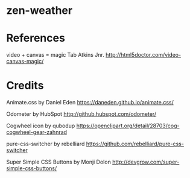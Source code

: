 # zen-weather

# References

video + canvas = magic
Tab Atkins Jnr.
http://html5doctor.com/video-canvas-magic/

# Credits

Animate.css by Daniel Eden
https://daneden.github.io/animate.css/

Odometer by HubSpot
http://github.hubspot.com/odometer/

Cogwheel icon by qubodup
https://openclipart.org/detail/28703/cog-cogwheel-gear-zahnrad

pure-css-switcher by rebelliard
https://github.com/rebelliard/pure-css-switcher

Super Simple CSS Buttons by Monji Dolon
http://devgrow.com/super-simple-css-buttons/